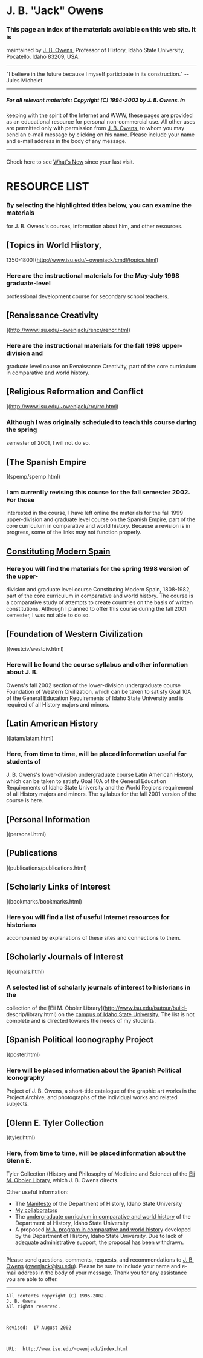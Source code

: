 ####

# J. B. "Jack" Owens

### This page an index of the materials available on this web site. It is
maintained by [J. B. Owens](mailto:owenjack@isu.edu), Professor of History,
Idaho State University, Pocatello, Idaho 83209, USA.

* * *

"I believe in the future because I myself participate in its construction." --
Jules Michelet

* * *

##### For all relevant materials: Copyright (C) 1994-2002 by J. B. Owens. In
keeping with the spirit of the Internet and WWW, these pages are provided as
an educational resource for personal non-commercial use. All other uses are
permitted only with permission from [J. B. Owens,](mailto:owenjack@isu.edu) to
whom you may send an e-mail message by clicking on his name. Please include
your name and e-mail address in the body of any message.

* * *

###

Check here to see [What's New](whatsnew.html) since your last visit.

# RESOURCE LIST

### By selecting the highlighted titles below, you can examine the materials
for J. B. Owens's courses, information about him, and other resources.

## [Topics in World History,
1350-1800](http://www.isu.edu/~owenjack/cmdl/topics.html)

    

### Here are the instructional materials for the May-July 1998 graduate-level
professional development course for secondary school teachers.

## [Renaissance Creativity

](http://www.isu.edu/~owenjack/rencr/rencr.html)  

### Here are the instructional materials for the fall 1998 upper-division and
graduate level course on Renaissance Creativity, part of the core curriculum
in comparative and world history.

## [Religious Reformation and Conflict

](http://www.isu.edu/~owenjack/rrc/rrc.html)  

### Although I was originally scheduled to teach this course during the spring
semester of 2001, I will not do so.

## [The Spanish Empire

](spemp/spemp.html)  

### I am currently revising this course for the fall semester 2002. For those
interested in the course, I have left online the materials for the fall 1999
upper-division and graduate level course on the Spanish Empire, part of the
core curriculum in comparative and world history. Because a revision is in
progress, some of the links may not function properly.

## [Constituting Modern Spain](conmodsp/conmodsp.html)

    

### Here you will find the materials for the spring 1998 version of the upper-
division and graduate level course Constituting Modern Spain, 1808-1982, part
of the core curriculum in comparative and world history. The course is a
comparative study of attempts to create countries on the basis of written
constitutions. Although I planned to offer this course during the fall 2001
semester, I was not able to do so.

## [Foundation of Western Civilization

](westciv/westciv.html)  

### Here will be found the course syllabus and other information about J. B.
Owens's fall 2002 section of the lower-division undergraduate course
Foundation of Western Civilization, which can be taken to satisfy Goal 10A of
the General Education Requirements of Idaho State University and is required
of all History majors and minors.

## [Latin American History

](latam/latam.html)  

### Here, from time to time, will be placed information useful for students of
J. B. Owens's lower-division undergraduate course Latin American History,
which can be taken to satisfy Goal 10A of the General Education Requirements
of Idaho State University and the World Regions requirement of all History
majors and minors. The syllabus for the fall 2001 version of the course is
here.

## [Personal Information

](personal.html)

## [Publications

](publications/publications.html)

## [Scholarly Links of Interest

](bookmarks/bookmarks.html)  

### Here you will find a list of useful Internet resources for historians
accompanied by explanations of these sites and connections to them.

## [Scholarly Journals of Interest

](journals.html)  

### A selected list of scholarly journals of interest to historians in the
collection of the [Eli M. Oboler Library](http://www.isu.edu/isutour/build-
descrip/library.html) on the [campus of Idaho State
University.](http://www.isu.edu/isutour/isumap.htm) The list is not complete
and is directed towards the needs of my students.

## [Spanish Political Iconography Project

](poster.html)  

### Here will be placed information about the Spanish Political Iconography
Project of J. B. Owens, a short-title catalogue of the graphic art works in
the Project Archive, and photographs of the individual works and related
subjects.

## [Glenn E. Tyler Collection

](tyler.html)  

### Here, from time to time, will be placed information about the Glenn E.
Tyler Collection (History and Philosophy of Medicine and Science) of the [Eli
M. Oboler Library,](http://www.isu.edu/isutour/build-descrip/library.html)
which J. B. Owens directs.

Other useful information:

  * The [Manifesto](manifesto.html) of the Department of History, Idaho State University 
  * [My collaborators](collaborate.html)
  * The [undergraduate curriculum in comparative and world history](undergrad.html) of the Department of History, Idaho State University 
  * A proposed [M.A. program in comparative and world history](grad.html) developed by the Department of History, Idaho State University. Due to lack of adequate administrative support, the proposal has been withdrawn. 

* * *

Please send questions, comments, requests, and recommendations to [J. B.
Owens](mailto:owenjack@isu.edu) (owenjack@isu.edu). Please be sure to include
your name and e-mail address in the body of your message. Thank you for any
assistance you are able to offer.

* * *
    
    
    All contents copyright (C) 1995-2002.
    J. B. Owens
    All rights reserved.
    
    
    
    Revised:  17 August 2002
    
    
    
    URL:  http://www.isu.edu/~owenjack/index.html
    

